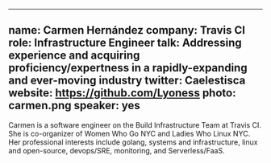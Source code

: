 ---
name: Carmen Hernández
company: Travis CI
role: Infrastructure Engineer
talk: Addressing experience and acquiring proficiency/expertness in a rapidly-expanding and ever-moving industry
twitter: Caelestisca
website: https://github.com/Lyoness
photo: carmen.png
speaker: yes
----
Carmen is a software engineer on the Build Infrastructure Team at Travis CI. She is co-organizer of Women Who Go NYC  and Ladies Who Linux NYC.  Her professional interests include golang, systems and infrastructure, linux and open-source, devops/SRE, monitoring, and Serverless/FaaS.